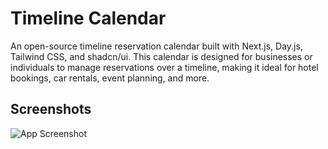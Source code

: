 # Timeline Calendar

An open-source timeline reservation calendar built with Next.js, Day.js, Tailwind CSS, and shadcn/ui. This calendar is designed for businesses or individuals to manage reservations over a timeline, making it ideal for hotel bookings, car rentals, event planning, and more.

## Screenshots

![App Screenshot](https://via.placeholder.com/468x300?text=App+Screenshot+Here)